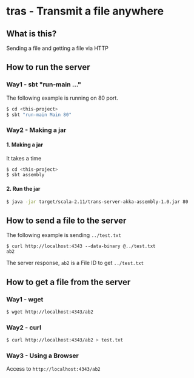 # tras - Transmit a file anywhere

## What is this?

Sending a file and getting a file via HTTP
 
 
## How to run the server

### Way1 - sbt "run-main ..."

The following example is running on 80 port.
```sh
$ cd <this-project>
$ sbt "run-main Main 80"
```

### Way2 - Making a jar


#### 1. Making a jar

It takes a time
```sh
$ cd <this-project>
$ sbt assembly
```

#### 2. Run the jar

```sh
$ java -jar target/scala-2.11/trans-server-akka-assembly-1.0.jar 80
```


## How to send a file to the server

The following example is sending `../test.txt`

```
$ curl http://localhost:4343 --data-binary @../test.txt
ab2
```

 
The server response, `ab2` is a File ID to get `../test.txt`
 

 
## How to get a file from the server

### Way1 - wget

```sh
$ wget http://localhost:4343/ab2
```

### Way2 - curl


```sh
$ curl http://localhost:4343/ab2 > test.txt
```


### Way3 - Using a Browser

Access to `http://localhost:4343/ab2`